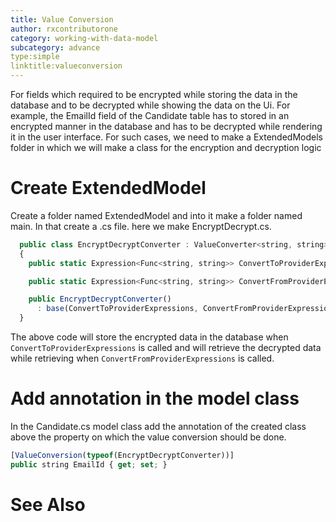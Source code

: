 ```yaml
---
title: Value Conversion
author: rxcontributorone
category: working-with-data-model
subcategory: advance
type:simple
linktitle:valueconversion
---
```


For fields which required to be encrypted while storing the data in the database and to be decrypted while showing the data on the Ui. For example, the EmailId field of the Candidate table has to stored in an encrypted manner in the database and has to be decrypted while rendering it in the user interface. For such cases, we need to make a ExtendedModels folder in which we will make a class for the encryption and decryption logic

# Create ExtendedModel
Create a folder named ExtendedModel and into it make a folder named main. In that create a .cs file. here we make EncryptDecrypt.cs.  

````js
  public class EncryptDecryptConverter : ValueConverter<string, string>
  {
    public static Expression<Func<string, string>> ConvertToProviderExpressions => (v) => //Encryption logic;

    public static Expression<Func<string, string>> ConvertFromProviderExpressions => (v) => // Decryption logic;

    public EncryptDecryptConverter()
      : base(ConvertToProviderExpressions, ConvertFromProviderExpressions) { }
  }
````

The above code will store the encrypted data in the database when `ConvertToProviderExpressions` is called and will retrieve the decrypted data while retrieving when `ConvertFromProviderExpressions` is called.

# Add annotation in the model class
In the Candidate.cs model class add the annotation of the created class above the property on which the value conversion should be done.

````js
[ValueConversion(typeof(EncryptDecryptConverter))]
public string EmailId { get; set; }
````


# See Also